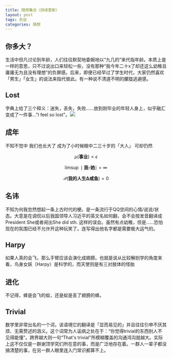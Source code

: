 ```yaml
---
title: 随想集合（持续更新）
layout: post
tags: 杂谈
categories: 随想
---
```


## 你多大？
生活中但凡讨论到年龄，人们往往默契地委婉地以“九几的”来代指年龄。本质上是一样的意思，只不过说出口来轻松一些，没有那种“我今年二十x了却还这么幼稚且庸庸无为且没有理想”的负罪感。后来，即便已经早过了学生时代，大家仍然喜欢「男生」「女生」的说法来指代彼此。有一种说不清道不明的朦胧逃避感。

## Lost
字典上给了三个释义：迷失，丢失，失败……放到刚毕业的年轻人身上，似乎融汇变成了一件事…"I feel so lost"。![](https://nullrecurrent.github.io//image/20.jpg)

## 成年
不知不觉中
我们也长大了
成为了小时候眼中二三十岁的「大人」
可却仍然

$$\mu(\textbf{事业})<\epsilon $$

$$ \limsup \mid \textbf{我-她} \mid =\infty $$

$$\mathcal{P}(\textbf{我的人生Δ咸鱼})=0 $$

## 名讳
不知为何我忽然想起一条上古时代的梗。是一条流行于QQ空间的心情/说说/状态。大意是在调侃以后我国领导人习近平的英文名如何翻，会不会按发音翻译成President She或者闹出She did sth. 这样的误会。虽然有点幼稚，但是……恐怕现在的氛围已经不允许开这种玩笑了。连写得出他名字都是需要极大运气的。

## Harpy
如果人真的会飞，那么手臂应该会演化成翅膀。也就是说从比较解剖学的角度来看，鸟身女妖（Harpy）是科学的，而天使则是有三对肢体的怪胎

## 进化
不记得，蜂是会飞的蚁，还是蚁是丢了翅膀的蜂。

## Trivial
数学里非常出名的一个词，该语境它的翻译是「显而易见的」并且往往引申不厌其烦、无需赘述的涵义。这个词常为人诟病之处在于：“你觉得trivial的东西别人不见得能懂”。跨界越大则一句“That's trivial"所模糊覆盖的沟通鸿沟就越大。实际上这不仅仅是一群谢顶学究们所在意的事，而是广泛地存在着。一群人一辈子都没搞清楚的事，在另一群人眼里连入门常识都算不上。
